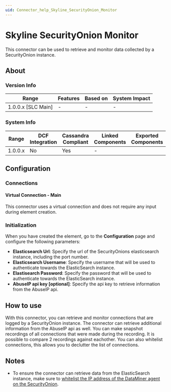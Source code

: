 ```yaml
---
uid: Connector_help_Skyline_SecurityOnion_Monitor
---
```


# Skyline SecurityOnion Monitor

This connector can be used to retrieve and monitor data collected by a SecurityOnion instance.

## About

### Version Info

|Range  |Features  |Based on  |System Impact  |
|---------|---------|---------|---------|
|1.0.0.x [SLC Main]     |-         |-         |-         |

### System Info

|Range  |DCF Integration  |Cassandra Compliant  |Linked Components  |Exported Components   |
|---------|---------|---------|---------|---------|
|1.0.0.x    |No       |Yes         |-         |   |

## Configuration

### Connections

#### Virtual Connection - Main

This connector uses a virtual connection and does not require any input during element creation.

### Initialization

When you have created the element, go to the **Configuration** page and configure the following parameters:
- **Elasticsearch Url**: Specify the url of the SecurityOnions elasticsearch instance, including the port number.
- **Elasticsearch Username**: Specify the username that will be used to authenticate towards the ElasticSearch instance.
- **Elastisearch Password**: Specify the password that will be used to authenticate towards the ElasticSearch instance.
- **AbuseIP api key \[optional\]**: Specify the api key to retrieve information from the AbuseIP api. 

## How to use

With this connector, you can retrieve and monitor connections that are logged by a SecurityOnion instance. The connector can retrieve additional information from the AbuseIP api as well.
You can make snapshot recordings of all connections that were made during the recording. It is possible to compare 2 recordings against eachother. You can also whitelist connections, this allows you to declutter the list of connections.

## Notes

- To ensure the connector can retrieve data from the ElasticSearch instance, make sure to [whitelist the IP address of the DataMiner agent on the SecurityOnion](https://docs.securityonion.net/en/2.3/so-allow.html).
